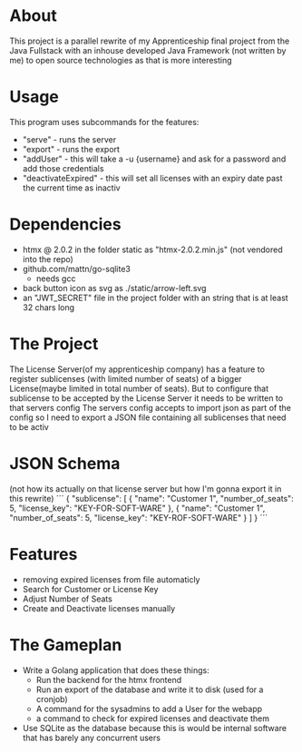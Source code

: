 # About
This project is a parallel rewrite of my Apprenticeship final project from the Java Fullstack with an inhouse developed Java Framework 
(not written by me) to open source technologies as that is more interesting
# Usage
This program uses subcommands for the features:
- "serve" - runs the server
- "export" - runs the export
- "addUser" - this will take a -u {username} and ask for a password and add those credentials
- "deactivateExpired" - this will set all licenses with an expiry date past the current time as inactiv
# Dependencies
- htmx @ 2.0.2 in the folder static as "htmx-2.0.2.min.js" (not vendored into the repo)
- github.com/mattn/go-sqlite3
    - needs gcc
- back button icon as svg as ./static/arrow-left.svg
- an "JWT_SECRET" file in the project folder with an string that is at least 32 chars long
# The Project
The License Server(of my apprenticeship company) has a feature to register sublicenses (with limited number of seats) of a bigger License(maybe limited in total number of seats).
But to configure that sublicense to be accepted by the License Server it needs to be written to that servers config
The servers config accepts to import json as part of the config so I need to export a JSON file containing all sublicenses that need to be activ
# JSON Schema
(not how its actually on that license server but how I'm gonna export it in this rewrite)
´´´
{
    "sublicense": [
        {
            "name": "Customer 1",
            "number_of_seats": 5,
            "license_key": "KEY-FOR-SOFT-WARE"
        },
        {
            "name": "Customer 1",
            "number_of_seats": 5,
            "license_key": "KEY-ROF-SOFT-WARE"
        }
    ]
}
´´´
# Features
- removing expired licenses from file automaticly
- Search for Customer or License Key
- Adjust Number of Seats
- Create and Deactivate licenses manually
# The Gameplan
- Write a Golang application that does these things:
    - Run the backend for the htmx frontend
    - Run an export of the database and write it to disk (used for a cronjob)
    - A command for the sysadmins to add a User for the webapp
    - a command to check for expired licenses and deactivate them
- Use SQLite as the database because this is would be internal software that has barely any concurrent users
